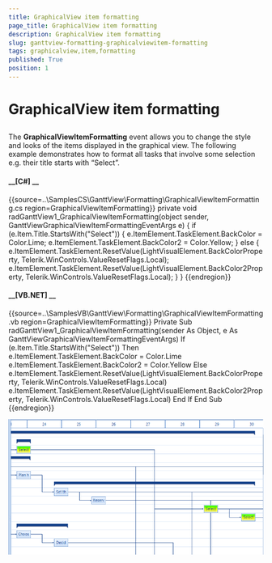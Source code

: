 ```yaml
---
title: GraphicalView item formatting
page_title: GraphicalView item formatting
description: GraphicalView item formatting
slug: ganttview-formatting-graphicalviewitem-formatting
tags: graphicalview,item,formatting
published: True
position: 1
---
```


# GraphicalView item formatting



## 

The __GraphicalViewItemFormatting__ event allows you to change the style and looks of the items displayed in the 
          graphical view. The following example demonstrates how to format all tasks that involve some selection e.g.
          their title starts with “Select”.
        

#### __[C#] __

{{source=..\SamplesCS\GanttView\Formatting\GraphicalViewItemFormatting.cs region=GraphicalViewItemFormatting}}
	        private void radGanttView1_GraphicalViewItemFormatting(object sender, GanttViewGraphicalViewItemFormattingEventArgs e)
	        {
	            if (e.Item.Title.StartsWith("Select"))
	            {
	                e.ItemElement.TaskElement.BackColor = Color.Lime;
	                e.ItemElement.TaskElement.BackColor2 = Color.Yellow;
	            }
	            else
	            {
	                e.ItemElement.TaskElement.ResetValue(LightVisualElement.BackColorProperty, Telerik.WinControls.ValueResetFlags.Local);
	                e.ItemElement.TaskElement.ResetValue(LightVisualElement.BackColor2Property, Telerik.WinControls.ValueResetFlags.Local);
	            }
	        }
	{{endregion}}



#### __[VB.NET] __

{{source=..\SamplesVB\GanttView\Formatting\GraphicalViewItemFormatting.vb region=GraphicalViewItemFormatting}}
	    Private Sub radGanttView1_GraphicalViewItemFormatting(sender As Object, e As GanttViewGraphicalViewItemFormattingEventArgs)
	        If (e.Item.Title.StartsWith("Select")) Then
	            e.ItemElement.TaskElement.BackColor = Color.Lime
	            e.ItemElement.TaskElement.BackColor2 = Color.Yellow
	        Else
	            e.ItemElement.TaskElement.ResetValue(LightVisualElement.BackColorProperty, Telerik.WinControls.ValueResetFlags.Local)
	            e.ItemElement.TaskElement.ResetValue(LightVisualElement.BackColor2Property, Telerik.WinControls.ValueResetFlags.Local)
	        End If
	    End Sub
	{{endregion}}

![ganttview-formatting-graphicalviewitem-formatting 001](images/ganttview-formatting-graphicalviewitem-formatting001.png)
